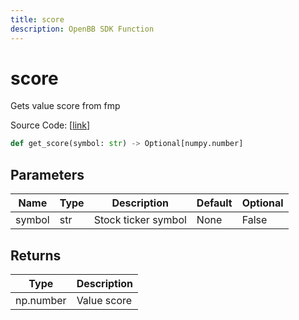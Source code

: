 ```yaml
---
title: score
description: OpenBB SDK Function
---
```


# score

Gets value score from fmp

Source Code: [[link](https://github.com/OpenBB-finance/OpenBBTerminal/tree/main/openbb_terminal/stocks/fundamental_analysis/fmp_model.py#L25)]

```python
def get_score(symbol: str) -> Optional[numpy.number]
```
## Parameters

| Name | Type | Description | Default | Optional |
| ---- | ---- | ----------- | ------- | -------- |
| symbol | str | Stock ticker symbol | None | False |

## Returns

| Type | Description |
| ---- | ----------- |
| np.number | Value score |

